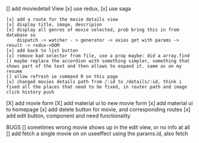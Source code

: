 [] add moviedetail View
    [x] use redux, [x] use saga
    
    [x] add a route for the movie details view
    [x] display title, image, descripion
    [x] display all genres of movie selected, prob bring this in from database so
        dispatch -> watcher - > generator -> axios get with params -> result -> redux->DOM
    [x] add back to list button
    [x] remove bad selector from file, use a prop maybe: did a array.find
    [] maybe replace the accordion with something simpler, something that shows part of the text and then allows to expand it. same as on my resume 
    [] allow refresh ie command R on this page
    [x] changed movies details path from /:id to /details/:id, think i fixed all the places that need to be fixed, in router path and image click history push
    
[X] add movie form
[X] add material ui to new movie form
[x] add material ui to homepage
[x] add delete button for movie, and corresponding routes
[x] add edit button, component and need functionality

BUGS
[] sometimes wrong movie shows up in the edit view, or no info at all
[] add fetch a single movie on on useeffect using the params.id, also fetch 
